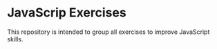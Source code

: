 # JavaScrip Exercises

This repository is intended to group all exercises to improve JavaScript skills.
